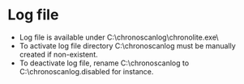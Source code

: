 # Log file

* Log file is available under C:\chronoscanlog\chronolite.exe\
* To activate log file directory C:\chronoscanlog must be manually created if non-existent.
* To deactivate log file, rename C:\chronoscanlog to C:\chronoscanlog.disabled for instance.

